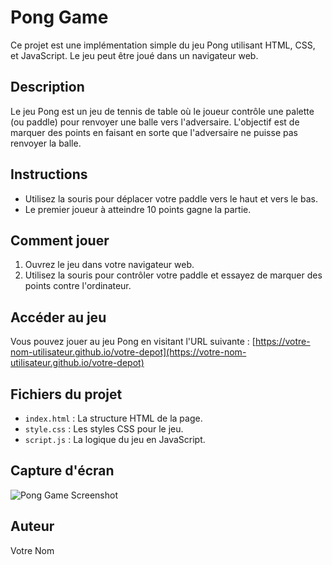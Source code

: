# Pong Game

Ce projet est une implémentation simple du jeu Pong utilisant HTML, CSS, et JavaScript. Le jeu peut être joué dans un navigateur web.

## Description

Le jeu Pong est un jeu de tennis de table où le joueur contrôle une palette (ou paddle) pour renvoyer une balle vers l'adversaire. L'objectif est de marquer des points en faisant en sorte que l'adversaire ne puisse pas renvoyer la balle.

## Instructions

- Utilisez la souris pour déplacer votre paddle vers le haut et vers le bas.
- Le premier joueur à atteindre 10 points gagne la partie.

## Comment jouer

1. Ouvrez le jeu dans votre navigateur web.
2. Utilisez la souris pour contrôler votre paddle et essayez de marquer des points contre l'ordinateur.

## Accéder au jeu

Vous pouvez jouer au jeu Pong en visitant l'URL suivante : [https://votre-nom-utilisateur.github.io/votre-depot](https://votre-nom-utilisateur.github.io/votre-depot)

## Fichiers du projet

- `index.html` : La structure HTML de la page.
- `style.css` : Les styles CSS pour le jeu.
- `script.js` : La logique du jeu en JavaScript.

## Capture d'écran

![Pong Game Screenshot](screenshot.png)

## Auteur

Votre Nom
